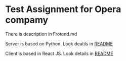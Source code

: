 # Test Assignment for Opera compamy

There is description in Frotend.md

Server is based on Python. Look deatils in [README](https://github.com/FilippKashket/OperaTest/blob/main/server/README.md)

Client is based in React JS. Look details in [README](https://github.com/FilippKashket/OperaTest/blob/main/client/opera-ethereum/README.md)
